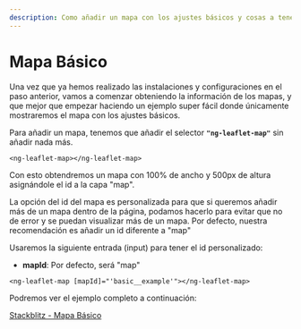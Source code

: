 ```yaml
---
description: Como añadir un mapa con los ajustes básicos y cosas a tener en cuenta
---
```


# Mapa Básico

Una vez que ya hemos realizado las instalaciones y configuraciones en el paso anterior, vamos a comenzar obteniendo la información de los mapas, y que mejor que empezar haciendo un ejemplo super fácil donde únicamente mostraremos el mapa con los ajustes básicos.

Para añadir un mapa, tenemos que añadir el selector **`"ng-leaflet-map"`** sin añadir nada más.

```
<ng-leaflet-map></ng-leaflet-map>
```

Con esto obtendremos un mapa con 100% de ancho y 500px de altura asignándole el id a la capa "map".

La opción del id del mapa es personalizada para que si queremos añadir más de un mapa dentro de la página, podamos hacerlo para evitar que no de error y se puedan visualizar más de un mapa. Por defecto, nuestra recomendación es añadir un id diferente a "map"

Usaremos la siguiente entrada (input) para tener el id personalizado:

* **mapId**: Por defecto, será "map"

```
<ng-leaflet-map [mapId]="'basic__example'"></ng-leaflet-map>
```

Podremos ver el ejemplo completo a continuación:

[Stackblitz - Mapa Básico](https://stackblitz.com/edit/angular-leaflet-map-basic?embed=1&file=src/app/app.component.html&theme=dark)
